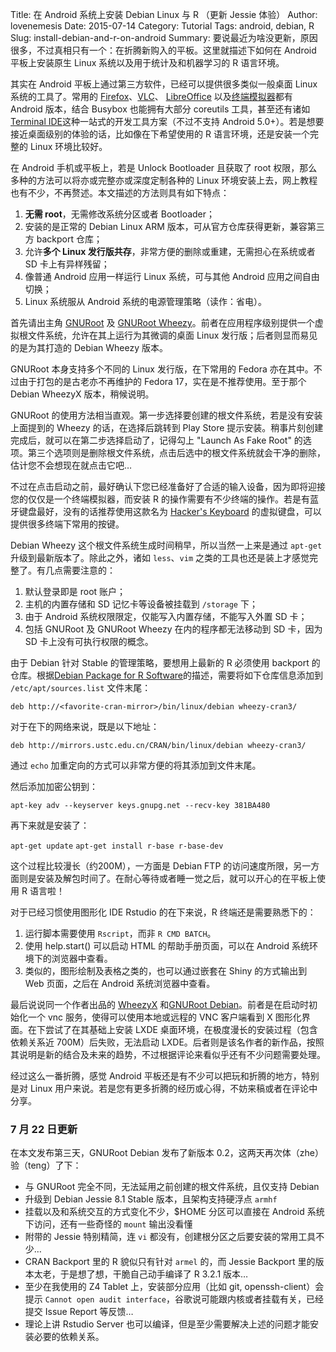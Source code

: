 Title: 在 Android 系统上安装 Debian Linux 与 R （更新 Jessie 体验）
Author: lovenemesis
Date: 2015-07-14
Category: Tutorial
Tags: android, debian, R
Slug: install-debian-and-r-on-android
Summary: 要说最近为啥没更新，原因很多，不过真相只有一个：在折腾新购入的平板。这里就描述下如何在 Android 平板上安装原生 Linux 系统以及用于统计及和机器学习的 R 语言环境。

其实在 Android 平板上通过第三方软件，已经可以提供很多类似一般桌面 Linux 系统的工具了。常用的 [Firefox](https://play.google.com/store/apps/details?id=org.mozilla.firefox&hl=en)、[VLC](https://play.google.com/store/apps/details?id=org.videolan.vlc&hl=en)、 [LibreOffice](https://play.google.com/store/apps/details?id=org.documentfoundation.libreoffice&hl=en) 以及[终端模拟器](https://play.google.com/store/apps/details?id=jackpal.androidterm&hl=en)都有 Android 版本，结合 Busybox 也能拥有大部分 coreutils 工具，甚至还有诸如 [Terminal IDE](https://play.google.com/store/apps/details?id=com.spartacusrex.spartacuside&hl=en)这种一站式的开发工具方案（不过不支持 Android 5.0+）。若是想要接近桌面级别的体验的话，比如像在下希望使用的 R 语言环境，还是安装一个完整的 Linux 环境比较好。

在 Android 手机或平板上，若是 Unlock Bootloader 且获取了 root 权限，那么多种的方法可以将亦或完整亦或深度定制各种的 Linux 环境安装上去，网上教程也有不少，不再赘述。本文描述的方法则具有如下特点：

1. **无需 root**，无需修改系统分区或者 Bootloader；
2. 安装的是正常的 Debian Linux ARM 版本，可从官方仓库获得更新，兼容第三方 backport 仓库；
3. 允许**多个 Linux 发行版共存**，非常方便的删除或重建，无需担心在系统或者 SD 卡上有异样残留；
4. 像普通 Android 应用一样运行 Linux 系统，可与其他 Android 应用之间自由切换；
5. Linux 系统服从 Android 系统的电源管理策略（读作：省电）。 

首先请出主角 [GNURoot](https://play.google.com/store/apps/details?id=champion.gnuroot&hl=en) 及 [GNURoot Wheezy](https://play.google.com/store/apps/details?id=champion.gnuroot.wheezy&hl=en)。前者在应用程序级别提供一个虚拟根文件系统，允许在其上运行为其微调的桌面 Linux 发行版；后者则显而易见的是为其打造的 Debian Wheezy 版本。

GNURoot 本身支持多个不同的 Linux 发行版，在下常用的 Fedora 亦在其中。不过由于打包的是古老亦不再维护的 Fedora 17，实在是不推荐使用。至于那个 Debian WheezyX 版本，稍候说明。

GNURoot 的使用方法相当直观。第一步选择要创建的根文件系统，若是没有安装上面提到的 Wheezy 的话，在选择后跳转到 Play Store 提示安装。稍事片刻创建完成后，就可以在第二步选择启动了，记得勾上 "Launch As Fake Root" 的选项。第三个选项则是删除根文件系统，点击后选中的根文件系统就会干净的删除，估计您不会想现在就点击它吧…

不过在点击启动之前，最好确认下您已经准备好了合适的输入设备，因为即将迎接您的仅仅是一个终端模拟器，而安装 R 的操作需要有不少终端的操作。若是有蓝牙键盘最好，没有的话推荐使用这款名为 [Hacker's Keyboard](https://play.google.com/store/apps/details?id=org.pocketworkstation.pckeyboard&hl=en) 的虚拟键盘，可以提供很多终端下常用的按键。

Debian Wheezy 这个根文件系统生成时间稍早，所以当然一上来是通过 `apt-get` 升级到最新版本了。除此之外，诸如 `less`、`vim` 之类的工具也还是装上才感觉完整了。有几点需要注意的：

1. 默认登录即是 root 账户；
2. 主机的内置存储和 SD 记忆卡等设备被挂载到 `/storage` 下；
3. 由于 Android 系统权限限定，仅能写入内置存储，不能写入外置 SD 卡；
4. 包括 GNURoot 及 GNURoot Wheezy 在内的程序都无法移动到 SD 卡，因为 SD 卡上没有可执行权限的概念。

由于 Debian 针对 Stable 的管理策略，要想用上最新的 R 必须使用 backport 的仓库。根据[Debian Package for R Software](https://mirrors.ustc.edu.cn/CRAN/bin/linux/debian/README.html#debian_wheezy_oldstable)的描述，需要将如下仓库信息添加到 `/etc/apt/sources.list` 文件末尾：

`deb http://<favorite-cran-mirror>/bin/linux/debian wheezy-cran3/`

对于在下的网络来说，既是以下地址：

`deb http://mirrors.ustc.edu.cn/CRAN/bin/linux/debian wheezy-cran3/`

通过 `echo` 加重定向的方式可以非常方便的将其添加到文件末尾。

然后添加加密公钥到：

`apt-key adv --keyserver keys.gnupg.net --recv-key 381BA480`

再下来就是安装了：

`apt-get update`
`apt-get install r-base r-base-dev`

这个过程比较漫长（约200M），一方面是 Debian FTP 的访问速度所限，另一方面则是安装及解包时间了。在耐心等待或者睡一觉之后，就可以开心的在平板上使用 R 语言啦！

对于已经习惯使用图形化 IDE Rstudio 的在下来说，R 终端还是需要熟悉下的：

1. 运行脚本需要使用 `Rscript`，而非 `R CMD BATCH`。
2. 使用 help.start() 可以启动 HTML 的帮助手册页面，可以在 Android 系统环境下的浏览器中查看。
3. 类似的，图形绘制及表格之类的，也可以通过嵌套在 Shiny 的方式输出到 Web 页面，之后在 Android 系统浏览器中查看。

最后说说同一个作者出品的 [WheezyX](https://play.google.com/store/apps/details?id=champion.gnuroot.wheezyx) 和[GNURoot Debian](https://play.google.com/store/apps/details?id=com.gnuroot.debian)。前者是在启动时初始化一个 vnc 服务，使得可以使用本地或远程的 VNC 客户端看到 X 图形化界面。在下尝试了在其基础上安装 LXDE 桌面环境，在极度漫长的安装过程（包含依赖关系近 700M）后失败，无法启动 LXDE。后者则是该名作者的新作品，按照其说明是新的结合及未来的趋势，不过根据评论来看似乎还有不少问题需要处理。

经过这么一番折腾，感觉 Android 平板还是有不少可以把玩和折腾的地方，特别是对 Linux 用户来说。若是您有更多折腾的经历或心得，不妨来稿或者在评论中分享。

### 7 月 22 日更新

在本文发布第三天，GNURoot Debian 发布了新版本 0.2，这两天再次体（zhe）验（teng）了下：

* 与 GNURoot 完全不同，无法延用之前创建的根文件系统，且仅支持 Debian
* 升级到 Debian Jessie 8.1 Stable 版本，且架构支持硬浮点 `armhf`
* 挂载以及和系统交互的方式变化不少，$HOME 分区可以直接在 Android 系统下访问，还有一些奇怪的 `mount` 输出没看懂
* 附带的 Jessie 特别精简，连 `vi` 都没有，创建根分区之后要安装的常用工具不少…
* CRAN Backport 里的 R 貌似只有针对 `armel` 的，而 Jessie Backport 里的版本太老，于是想了想，干脆自己动手编译了 R 3.2.1 版本…
* 至少在我使用的 Z4 Tablet 上，安装部分应用（比如 git, openssh-client）会提示 `Cannot open audit interface`，谷歌说可能跟内核或者挂载有关，已经提交 Issue Report 等反馈…
* 理论上讲 Rstudio Server 也可以编译，但是至少需要解决上述的问题才能安装必要的依赖关系。